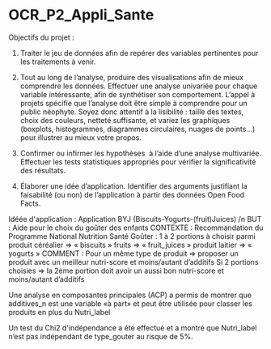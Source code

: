 # OCR_P2_Appli_Sante
Objectifs du projet : 
1) Traiter le jeu de données afin de repérer des variables pertinentes pour les traitements à venir. 

2) Tout au long de l’analyse, produire des visualisations afin de mieux comprendre les données. Effectuer une analyse univariée pour chaque variable intéressante, afin de synthétiser son comportement.
L’appel à projets spécifie que l’analyse doit être simple à comprendre pour un public néophyte. Soyez donc attentif à la lisibilité : taille des textes, choix des couleurs, netteté suffisante, et variez les graphiques (boxplots, histogrammes, diagrammes circulaires, nuages de points…) pour illustrer au mieux votre propos.

3) Confirmer ou infirmer les hypothèses  à l’aide d’une analyse multivariée. Effectuer les tests statistiques appropriés pour vérifier la significativité des résultats.

4) Élaborer une idée d’application. Identifier des arguments justifiant la faisabilité (ou non) de l’application à partir des données Open Food Facts.

Idéée d'application : 
Application BYJ (Biscuits-Yogurts-(fruit)Juices) /n
BUT : Aide pour le choix du goûter des enfants
CONTEXTE : Recommandation du Programme National Nutrition Santé
Goûter : 1 à 2 portions à choisir parmi
produit céréalier => « biscuits » 
fruits => « fruit_juices » 
produit laitier => « yogurts »
COMMENT : Pour un même type de produit => proposer un produit avec un meilleur nutri-score et moins/autant d’additifs
Si 2 portions choisies => la 2ème portion doit avoir un aussi bon nutri-score et moins/autant d’additifs

Une analyse en composantes principales (ACP) a permis de montrer que additives_n est une variable «à part» et peut être utilisée pour classer les produits en plus du Nutri_label

Un test du Chi2 d'indépendance a été effectué et a montré que Nutri_label n’est pas indépendant de type_gouter au risque de 5%. 
